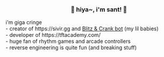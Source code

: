 <h3 align="center">🌸 hiya~, i'm sant! 🌸</h3>
i'm giga cringe <br>
- creator of https://sivir.gg and <a href="https://sivir.gg/discord">Blitz & Crank bot</a> (my lil babies) <br>
- developer of https://tftacademy.com/ <br>
- huge fan of rhythm games and arcade controllers <br>
- reverse engineering is quite fun (and breaking stuff)
